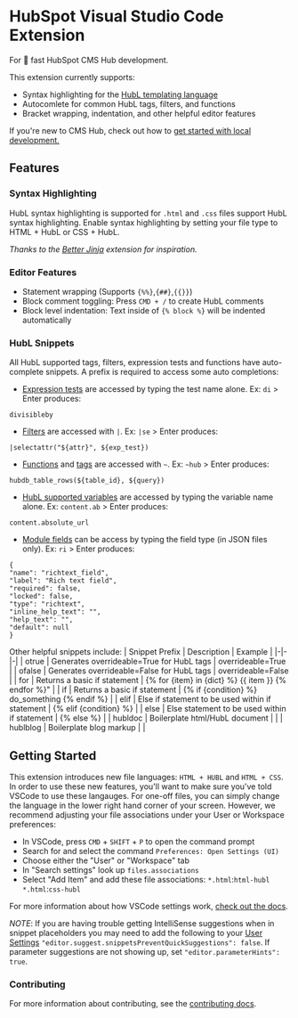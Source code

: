 # HubSpot Visual Studio Code Extension
For :rocket: fast HubSpot CMS Hub development.

This extension currently supports:
- Syntax highlighting for the [HubL templating language](https://designers.hubspot.com/docs/hubl/intro-to-hubl)
- Autocomlete for common HubL tags, filters, and functions
- Bracket wrapping, indentation, and other helpful editor features

If you're new to CMS Hub, check out how to [get started with local development.](https://designers.hubspot.com/docs/tools/local-development)

## Features

### Syntax Highlighting
HubL syntax highlighting is supported for `.html` and `.css` files support HubL syntax highlighting. Enable syntax highlighting by setting your file type to HTML + HubL or CSS + HubL.

_Thanks to the [Better Jinja](https://github.com/samuelcolvin/jinjahtml-vscode) extension for inspiration._

### Editor Features
- Statement wrapping (Supports `{%%}`,`{##}`,`{{}}`)
- Block comment toggling: Press `CMD + /` to create HubL comments
- Block level indentation: Text inside of `{% block %}` will be indented automatically

### HubL Snippets
All HubL supported tags, filters, expression tests and functions have auto-complete snippets. A prefix is required to access some auto completions:

- [Expression tests](https://developers.hubspot.com/docs/cms/hubl/operators-and-expression-tests#expression-tests) are accessed by typing the test name alone. Ex: `di` > Enter produces:
```
divisibleby
```
- [Filters](https://developers.hubspot.com/docs/cms/hubl/filters) are accessed with `|`. Ex: `|se` > Enter produces:
```
|selectattr("${attr}", ${exp_test})
```
- [Functions](https://developers.hubspot.com/docs/cms/hubl/functions) and [tags](https://developers.hubspot.com/docs/cms/hubl/tags) are accessed with `~`. Ex: `~hub` > Enter produces:
```
hubdb_table_rows(${table_id}, ${query})
```
- [HubL supported variables](https://developers.hubspot.com/docs/cms/hubl/variables) are accessed by typing the variable name alone. Ex: `content.ab` > Enter produces:
```
content.absolute_url
```
- [Module fields](https://developers.hubspot.com/docs/cms/building-blocks/module-theme-fields-overview) can be access by typing the field type (in JSON files only). Ex: `ri` > Enter produces:
```
{
"name": "richtext_field",
"label": "Rich text field",
"required": false,
"locked": false,
"type": "richtext",
"inline_help_text": "",
"help_text": "",
"default": null
}
```

Other helpful snippets include:
| Snippet Prefix | Description | Example |
|-|-|-|
| otrue | Generates overrideable=True for HubL tags | overrideable=True |
| ofalse | Generates overrideable=False for HubL tags | overrideable=False |
| for | Returns a basic if statement | {% for {item} in {dict} %} {{ item }} {% endfor %}" |
| if | Returns a basic if statement | {% if {condition} %} do_something {% endif %} |
| elif | Else if statement to be used within if statement | {% elif {condition} %} |
| else | Else statement to be used within if statement | {% else %} |
| hubldoc | Boilerplate html/HubL document |  |
| hublblog | Boilerplate blog markup |  |


## Getting Started
This extension introduces new file languages: `HTML + HUBL` and `HTML + CSS`. In order to use these new features, you'll want to make sure you've told VSCode to use these langauges. For one-off files, you can simply change the language in the lower right hand corner of your screen. However, we recommend adjusting your file associations under your User or Workspace preferences:
- In VSCode, press `CMD` + `SHIFT` + `P` to open the command prompt
- Search for and select the command `Preferences: Open Settings (UI)`
- Choose either the "User" or "Workspace" tab
- In "Search settings" look up `files.associations`
- Select "Add Item" and add these file associations:
    `*.html`:`html-hubl`
    `*.html`:`css-hubl`

For more information about how VSCode settings work, [check out the docs](https://code.visualstudio.com/docs/getstarted/settings).

_NOTE_: If you are having trouble getting IntelliSense suggestions when in snippet placeholders you may need to add the following to your [User Settings](https://code.visualstudio.com/docs/getstarted/settings) `"editor.suggest.snippetsPreventQuickSuggestions": false`. If parameter suggestions are not showing up, set `"editor.parameterHints": true`.

 ### Contributing
 For more information about contributing, see the [contributing docs](./CONTRIBUTING.md).
